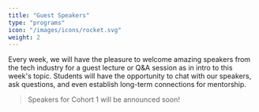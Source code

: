 ```yaml
---
title: "Guest Speakers"
type: "programs"
icon: "/images/icons/rocket.svg"
weight: 2
---
```


Every week, we will have the pleasure to welcome amazing speakers from the tech industry for a guest lecture or Q&A session as in intro to this week's topic. Students will have the opportunity to chat with our speakers, ask questions, and even establish long-term connections for mentorship.

> Speakers for Cohort 1 will be announced soon!

<!-- {{< fellowship/speaker name="Mohib Jafri" title="Founder" company="Messages.so" companyUrl="https://messages.so/" picture="/images/fellowship/speakers/mohib.jpeg" topic="Week 2 – Ideating & Building Something Simple" recording="https://youtu.be/pHHamQ2JBvw" >}} -->
